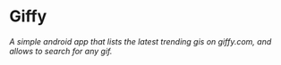 # Giffy

###### A simple android app that lists the latest trending gis on giffy.com, and allows to search for any gif.
